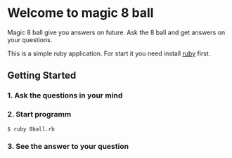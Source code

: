# Welcome to magic 8 ball
Magic 8 ball give you answers on future. Ask the 8 ball and get answers on your questions.

This is a simple ruby application. For start it you need install [ruby](https://www.ruby-lang.org/ru/downloads/) first.

## Getting Started
### 1. Ask the questions in your mind
### 2. Start programm
    $ ruby 8ball.rb
### 3. See the answer to your question
